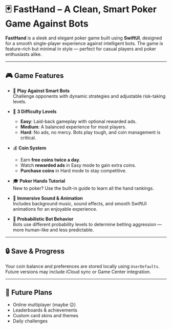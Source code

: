 # 🃏 FastHand – A Clean, Smart Poker Game Against Bots

**FastHand** is a sleek and elegant poker game built using **SwiftUI**, designed for a smooth single-player experience against intelligent bots. The game is feature-rich but minimal in style — perfect for casual players and poker enthusiasts alike.

---

## 🎮 Game Features

- 🤖 **Play Against Smart Bots**  
  Challenge opponents with dynamic strategies and adjustable risk-taking levels.

- 🎯 **3 Difficulty Levels**  
  - **Easy**: Laid-back gameplay with optional rewarded ads.  
  - **Medium**: A balanced experience for most players.  
  - **Hard**: No ads, no mercy. Bots play tough, and coin management is critical.

- 💰 **Coin System**  
  - Earn **free coins twice a day**.  
  - Watch **rewarded ads** in Easy mode to gain extra coins.  
  - **Purchase coins** in Hard mode to stay competitive.

- 🎓 **Poker Hands Tutorial**  
  New to poker? Use the built-in guide to learn all the hand rankings.

- 🎵 **Immersive Sound & Animation**  
  Includes background music, sound effects, and smooth SwiftUI animations for an enjoyable experience.

- 🔄 **Probabilistic Bot Behavior**  
  Bots use different probability levels to determine betting aggression — more human-like and less predictable.

---

## 🔒 Save & Progress

Your coin balance and preferences are stored locally using `UserDefaults`. Future versions may include iCloud sync or Game Center integration.

---

## 🚧 Future Plans

- Online multiplayer (maybe 😉)  
- Leaderboards & achievements  
- Custom card skins and themes  
- Daily challenges
